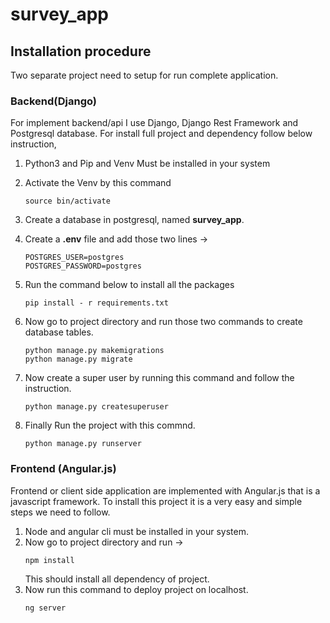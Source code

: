 # survey_app

## Installation procedure

Two separate project need to setup for run complete application.

### Backend(Django)

For implement backend/api I use Django, Django Rest Framework and Postgresql database. For install full project
and dependency follow below instruction,

1. Python3 and Pip and Venv Must be installed in your system
2. Activate the Venv by this command
    ```
    source bin/activate
    ```
3. Create a database in postgresql, named **survey_app**.
4. Create a **.env** file and add those two lines ->
   ```
   POSTGRES_USER=postgres
   POSTGRES_PASSWORD=postgres
   ```
5. Run the command below to install all the packages
   ```
   pip install - r requirements.txt
   ```
   
6. Now go to project directory and run those two commands to create database
tables.
   ```
   python manage.py makemigrations
   python manage.py migrate
   ```
7. Now create a super user by running this command and follow the instruction.
   ```
   python manage.py createsuperuser
   ```
8. Finally Run the project with this commnd.
   ```
   python manage.py runserver
   ```
   

### Frontend (Angular.js)
Frontend or client side application are implemented with Angular.js that is a javascript
framework. To install this project it is a very easy and simple steps we need to follow.

1. Node and angular cli must be installed in your system.
2. Now go to project directory and run ->
   ```
   npm install
   ```
   This should install all dependency of project.
3. Now run this command to deploy project on localhost.
   ```
   ng server
   ```


